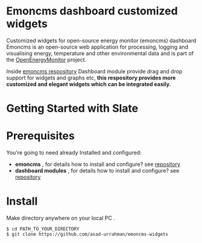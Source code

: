 # Emoncms dashboard customized widgets
Customized widgets for open-source energy monitor (emoncms) dashboard
Emoncms is an open-source web application for processing, logging and visualising energy, temperature and other environmental data and is part of the [OpenEnergyMonitor](http://www.emoncms.org) project. 

Inside [emoncms respository](http://www.github.com/emoncms) Dashboard module provide drag and drop support for widgets and graphs etc, **this respository provides more customized and elegant widgets which can be integrated easily.**


# Getting Started with Slate
# Prerequisites
  You're going to need already Installed and configured:
  
  - **emoncms** , for details how to install and configure? see [repository](http://www.github.com/emoncms)
  - **dashboard modules** , for details how to install and configure? see [repository](http://www.github.com/emoncms/dashboard)

# Install
Make directory anywhere on your local PC .
```
$ cd PATH_TO_YOUR_DIRECTORY
$ git clone https://github.com/asad-urrahman/emoncms-widgets
```
